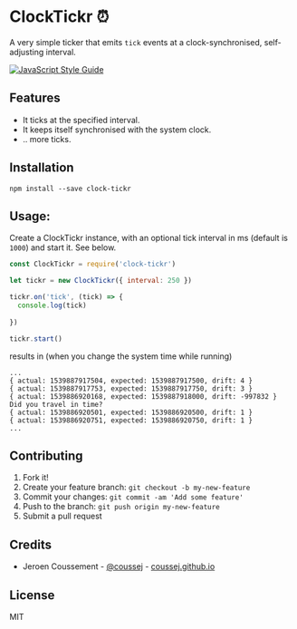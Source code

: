 # ClockTickr :alarm_clock:

A very simple ticker that emits `tick` events at a clock-synchronised, self-adjusting interval.

[![JavaScript Style Guide](https://cdn.rawgit.com/standard/standard/master/badge.svg)](https://github.com/standard/standard)

## Features

* It ticks at the specified interval.
* It keeps itself synchronised with the system clock.
* .. more ticks.

## Installation

```
npm install --save clock-tickr
```

## Usage:

Create a ClockTickr instance, with an optional tick interval in ms (default is `1000`) and start it. See below.

```javascript
const ClockTickr = require('clock-tickr')

let tickr = new ClockTickr({ interval: 250 })

tickr.on('tick', (tick) => {
  console.log(tick)
  
})

tickr.start()
```
results in (when you change the system time while running)

```
...
{ actual: 1539887917504, expected: 1539887917500, drift: 4 }
{ actual: 1539887917753, expected: 1539887917750, drift: 3 }
{ actual: 1539886920168, expected: 1539887918000, drift: -997832 }
Did you travel in time?
{ actual: 1539886920501, expected: 1539886920500, drift: 1 }
{ actual: 1539886920751, expected: 1539886920750, drift: 1 }
...
```


## Contributing

1. Fork it!
2. Create your feature branch: `git checkout -b my-new-feature`
3. Commit your changes: `git commit -am 'Add some feature'`
4. Push to the branch: `git push origin my-new-feature`
5. Submit a pull request

## Credits

* Jeroen Coussement - [@coussej](https://twitter.com/coussej) - [coussej.github.io](http://coussej.github.io)

## License

MIT
